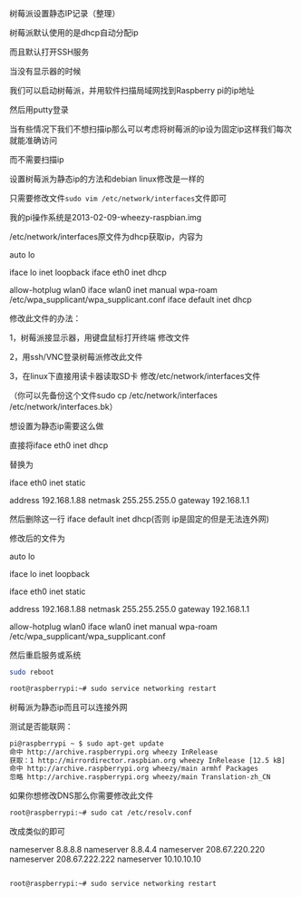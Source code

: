 树莓派设置静态IP记录（整理）

树莓派默认使用的是dhcp自动分配ip

而且默认打开SSH服务

当没有显示器的时候

我们可以启动树莓派，并用软件扫描局域网找到Raspberry pi的ip地址

然后用putty登录

当有些情况下我们不想扫描ip那么可以考虑将树莓派的ip设为固定ip这样我们每次就能准确访问

而不需要扫描ip

设置树莓派为静态ip的方法和debian linux修改是一样的

只需要修改文件`sudo vim /etc/network/interfaces`文件即可

我的pi操作系统是2013-02-09-wheezy-raspbian.img

/etc/network/interfaces原文件为dhcp获取ip，内容为

auto lo


iface lo inet loopback
iface eth0 inet dhcp


allow-hotplug wlan0
iface wlan0 inet manual
wpa-roam /etc/wpa_supplicant/wpa_supplicant.conf
iface default inet dhcp



修改此文件的办法：

1，树莓派接显示器，用键盘鼠标打开终端 修改文件

2，用ssh/VNC登录树莓派修改此文件

3，在linux下直接用读卡器读取SD卡 修改/etc/network/interfaces文件

（你可以先备份这个文件sudo cp /etc/network/interfaces /etc/network/interfaces.bk）

想设置为静态ip需要这么做

直接将iface eth0 inet dhcp

替换为

iface eth0 inet static

address 192.168.1.88
netmask 255.255.255.0
gateway 192.168.1.1

然后删除这一行
 iface default inet dhcp(否则 ip是固定的但是无法连外网)



修改后的文件为

auto lo

iface lo inet loopback

iface eth0 inet static

address 192.168.1.88
netmask 255.255.255.0
gateway 192.168.1.1

allow-hotplug wlan0
iface wlan0 inet manual
wpa-roam /etc/wpa_supplicant/wpa_supplicant.conf

然后重启服务或系统

```sh
sudo reboot

root@raspberrypi:~# sudo service networking restart

```

树莓派为静态ip而且可以连接外网




测试是否能联网：
```sh
pi@raspberrypi ~ $ sudo apt-get update
命中 http://archive.raspberrypi.org wheezy InRelease
获取：1 http://mirrordirector.raspbian.org wheezy InRelease [12.5 kB]
命中 http://archive.raspberrypi.org wheezy/main armhf Packages
忽略 http://archive.raspberrypi.org wheezy/main Translation-zh_CN
```

如果你想修改DNS那么你需要修改此文件

```sh
root@raspberrypi:~# sudo cat /etc/resolv.conf
```

改成类似的即可

nameserver 8.8.8.8
nameserver 8.8.4.4
nameserver 208.67.220.220
nameserver 208.67.222.222
nameserver 10.10.10.10

```sh

root@raspberrypi:~# sudo service networking restart

```

